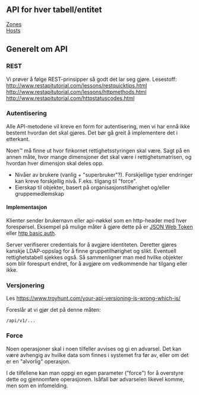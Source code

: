 ## API for hver tabell/entitet

[Zones](API_zones.md)  
[Hosts](API_hosts.md)

## Generelt om API

### REST
Vi prøver å følge REST-prinsipper så godt det lar seg gjøre. Lesestoff:  
http://www.restapitutorial.com/lessons/restquicktips.html  
http://www.restapitutorial.com/lessons/httpmethods.html  
http://www.restapitutorial.com/httpstatuscodes.html  

### Autentisering
Alle API-metodene vil kreve en form for autentisering, men vi har ennå ikke bestemt hvordan det skal gjøres. Det bør gå greit å implementere det i etterkant.

Noen&#8482; må finne ut hvor finkornet rettighetsstyringen skal være. Sagt på en annen måte, hvor mange dimensjoner det skal være i rettighetsmatrisen, og hvordan hver dimensjon skal deles opp.
- Nivåer av brukere (vanlig + "superbruker"?). Forskjellige typer endringer kan kreve forskjellig nivå. F.eks. tilgang til "force".
- Eierskap til objekter, basert på  organisasjonstilhørighet og/eller gruppemedlemskap

#### Implementasjon

Klienter sender brukernavn eller api-nøkkel som en http-header med hver forespørsel.
Eksempel på mulige måter å gjøre dette på er [JSON Web Token](https://jwt.io/) eller [http basic auth](https://en.wikipedia.org/wiki/Basic_access_authentication).

Server verifiserer credentials for å avgjøre identiteten. Deretter gjøres kanskje LDAP-oppslag for å finne gruppetilhørighet og slikt. Eventuell rettighetstabell sjekkes også. Så sammenligner man med hvilke objekter som blir forespurt endret, for å avgjøre om vedkommende har tilgang eller ikke.

### Versjonering

Les https://www.troyhunt.com/your-api-versioning-is-wrong-which-is/

Foreslår at vi gjør det på denne måten:
```
/api/v1/...
```

### Force

Noen operasjoner skal i noen tilfeller avvises og gi en advarsel. Det kan være avhengig av hvilke data som finnes i systemet fra før av, eller om det er en "alvorlig" operasjon.

I de tilfellene kan man oppgi en egen parameter ("force") for å overstyre dette og gjennomføre operasjonen. Isåfall bør advarselen likevel komme, men som en infomelding.
